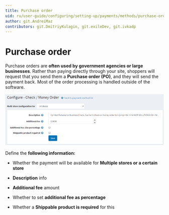 ```yaml
---
title: Purchase order
uid: ru/user-guide/configuring/setting-up/payments/methods/purchase-order
author: git.AndreiMaz
contributors: git.DmitriyKulagin, git.exileDev, git.ivkadp
---
```


# Purchase order

Purchase orders are **often used by government agencies or large businesses**. Rather than paying directly through your site, shoppers will request that you send them a **Purchase order (PO)**, and they will send the payment back. Most of the order processing is handled outside of the software.

![purchaseorder](_static/purchase-order/purchaseorder.png)

Define the **following information:**

* Whether the payment will be available for **Multiple stores or a certain store**

* **Description** info

* **Additional fee** amount

* Whether to set **additional fee as percentage**

* Whether a **Shippable product is required** for this
